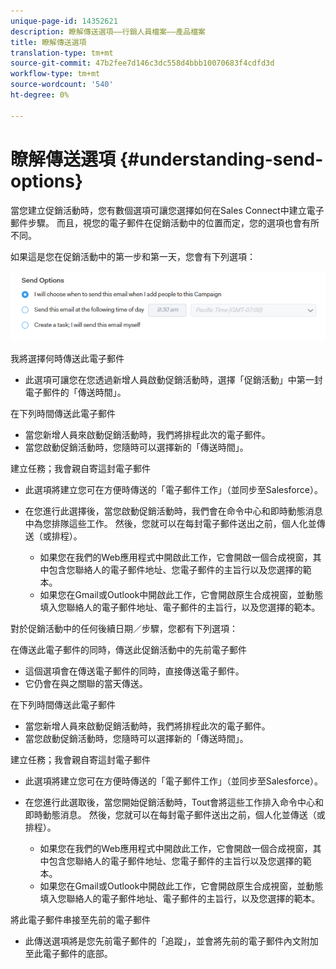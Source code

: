 ```yaml
---
unique-page-id: 14352621
description: 瞭解傳送選項——行銷人員檔案——產品檔案
title: 瞭解傳送選項
translation-type: tm+mt
source-git-commit: 47b2fee7d146c3dc558d4bbb10070683f4cdfd3d
workflow-type: tm+mt
source-wordcount: '540'
ht-degree: 0%

---
```



# 瞭解傳送選項 {#understanding-send-options}

當您建立促銷活動時，您有數個選項可讓您選擇如何在Sales Connect中建立電子郵件步驟。 而且，視您的電子郵件在促銷活動中的位置而定，您的選項也會有所不同。

如果這是您在促銷活動中的第一步和第一天，您會有下列選項：

![](assets/image2019-10-25-10-43-19.png)

我將選擇何時傳送此電子郵件

* 此選項可讓您在您透過新增人員啟動促銷活動時，選擇「促銷活動」中第一封電子郵件的「傳送時間」。

在下列時間傳送此電子郵件

* 當您新增人員來啟動促銷活動時，我們將排程此次的電子郵件。
* 當您啟動促銷活動時，您隨時可以選擇新的「傳送時間」。

建立任務；我會親自寄這封電子郵件

* 此選項將建立您可在方便時傳送的「電子郵件工作」（並同步至Salesforce）。
* 在您進行此選擇後，當您啟動促銷活動時，我們會在命令中心和即時動態消息中為您排隊這些工作。 然後，您就可以在每封電子郵件送出之前，個人化並傳送（或排程）。

   * 如果您在我們的Web應用程式中開啟此工作，它會開啟一個合成視窗，其中包含您聯絡人的電子郵件地址、您電子郵件的主旨行以及您選擇的範本。
   * 如果您在Gmail或Outlook中開啟此工作，它會開啟原生合成視窗，並動態填入您聯絡人的電子郵件地址、電子郵件的主旨行，以及您選擇的範本。

對於促銷活動中的任何後續日期／步驟，您都有下列選項：

在傳送此電子郵件的同時，傳送此促銷活動中的先前電子郵件

* 這個選項會在傳送電子郵件的同時，直接傳送電子郵件。
* 它仍會在與之關聯的當天傳送。

在下列時間傳送此電子郵件

* 當您新增人員來啟動促銷活動時，我們將排程此次的電子郵件。
* 當您啟動促銷活動時，您隨時可以選擇新的「傳送時間」。

建立任務；我會親自寄這封電子郵件

* 此選項將建立您可在方便時傳送的「電子郵件工作」（並同步至Salesforce）。
* 在您進行此選取後，當您開始促銷活動時，Tout會將這些工作排入命令中心和即時動態消息。 然後，您就可以在每封電子郵件送出之前，個人化並傳送（或排程）。

   * 如果您在我們的Web應用程式中開啟此工作，它會開啟一個合成視窗，其中包含您聯絡人的電子郵件地址、您電子郵件的主旨行以及您選擇的範本。
   * 如果您在Gmail或Outlook中開啟此工作，它會開啟原生合成視窗，並動態填入您聯絡人的電子郵件地址、電子郵件的主旨行，以及您選擇的範本。

將此電子郵件串接至先前的電子郵件

* 此傳送選項將是您先前電子郵件的「追蹤」，並會將先前的電子郵件內文附加至此電子郵件的底部。

